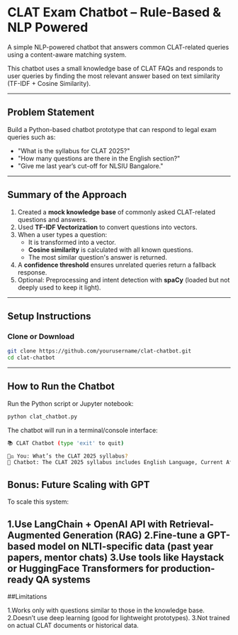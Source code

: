 # CLAT Exam Chatbot – Rule-Based & NLP Powered

A simple NLP-powered chatbot that answers common CLAT-related queries using a content-aware matching system.

This chatbot uses a small knowledge base of CLAT FAQs and responds to user queries by finding the most relevant answer based on text similarity (TF-IDF + Cosine Similarity).

---

## Problem Statement

Build a Python-based chatbot prototype that can respond to legal exam queries such as:

- "What is the syllabus for CLAT 2025?"
- "How many questions are there in the English section?"
- "Give me last year’s cut-off for NLSIU Bangalore."

---

## Summary of the Approach

1. Created a **mock knowledge base** of commonly asked CLAT-related questions and answers.
2. Used **TF-IDF Vectorization** to convert questions into vectors.
3. When a user types a question:
   - It is transformed into a vector.
   - **Cosine similarity** is calculated with all known questions.
   - The most similar question's answer is returned.
4. A **confidence threshold** ensures unrelated queries return a fallback response.
5. Optional: Preprocessing and intent detection with **spaCy** (loaded but not deeply used to keep it light).

---

## Setup Instructions

### Clone or Download

```bash
git clone https://github.com/yourusername/clat-chatbot.git
cd clat-chatbot
```
---
## How to Run the Chatbot
Run the Python script or Jupyter notebook:

```bash
python clat_chatbot.py
```
The chatbot will run in a terminal/console interface:
```bash
📚 CLAT Chatbot (type 'exit' to quit)

👩‍⚖️ You: What’s the CLAT 2025 syllabus?
🤖 Chatbot: The CLAT 2025 syllabus includes English Language, Current Affairs...
```

## Bonus: Future Scaling with GPT
To scale this system:

1.Use LangChain + OpenAI API with Retrieval-Augmented Generation (RAG)
2.Fine-tune a GPT-based model on NLTI-specific data (past year papers, mentor chats)
3.Use tools like Haystack or HuggingFace Transformers for production-ready QA systems
---
##Limitations

1.Works only with questions similar to those in the knowledge base.
2.Doesn’t use deep learning (good for lightweight prototypes).
3.Not trained on actual CLAT documents or historical data.



